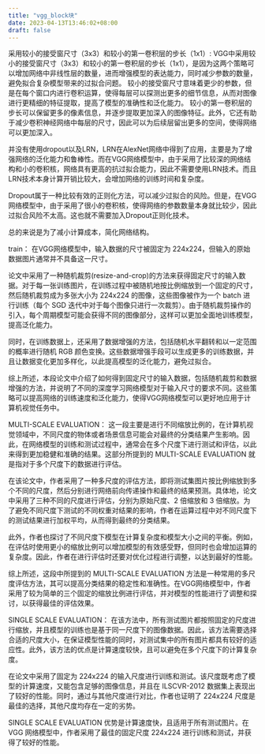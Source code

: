 ```yaml
---
title: "vgg_block块"
date: 2023-04-13T13:46:02+08:00
draft: false
---
```


采用较小的接受窗尺寸（3x3）和较小的第一卷积层的步长（1x1）:
VGG中采用较小的接受窗尺寸（3x3）和较小的第一卷积层的步长（1x1），是因为这两个策略可以增加网络中非线性层的数量，进而增强模型的表达能力，同时减少参数的数量，避免拟合复杂模型带来的过拟合问题。
较小的接受窗尺寸意味着更少的参数，但是在每个窗口内进行卷积运算，使得每层可以探测出更多的细节信息，从而对图像进行更精细的特征提取，提高了模型的准确性和泛化能力。
较小的第一卷积层的步长可以保留更多的像素信息，并逐步提取更加深入的图像特征。此外，它还有助于减少卷积神经网络中每层的尺寸，因此可以为后续层留出更多的空间，使得网络可以更加深入。

并没有使用dropout以及LRN，LRN在AlexNet网络中得到了应用，主要是为了增强网络的泛化能力和鲁棒性。而在VGG网络模型中，由于采用了比较深的网络结构和小的卷积核，网络具有更高的抗过拟合能力，因此不需要使用LRN技术。而且LRN技术本身计算开销比较大，会增加网络的训练时间和复杂度。

Dropout属于一种比较有效的正则化方法，可以减少过拟合的风险。但是，在VGG网络模型中，由于采用了很小的卷积核，使得网络的参数数量本身就比较少，因此过拟合风险不太高。这也就不需要加入Dropout正则化技术。

总的来说是为了减小计算成本，简化网络结构。

train：
在VGG网络模型中，输入数据的尺寸被固定为 224x224，但输入的原始数据图片通常并不具备这一尺寸。

论文中采用了一种随机裁剪(resize-and-crop)的方法来获得固定尺寸的输入数据。对于每一张训练图片，在训练过程中被随机地按比例缩放到一个固定的尺寸，然后随机裁剪成为多张大小为 224x224 的图像，这些图像被作为一个 batch 进行训练（每个 SGD 迭代中对于每个图像只进行一次裁剪）。由于随机裁剪操作的引入，每个周期模型可能会获得不同的图像部分，这样可以更加全面地训练模型，提高泛化能力。

同时，在训练数据上，还采用了数据增强的方法，包括随机水平翻转和以一定范围的概率进行随机 RGB 颜色变换。这些数据增强手段可以生成更多的训练数据，并且让数据变化更加多样化，以此提高模型的泛化能力，避免过拟合。

综上所述，本段论文中介绍了如何得到固定尺寸的输入数据，包括随机裁剪和数据增强的方法，并说明了不同的深度学习网络模型对于输入尺寸的要求不同。这些策略可以提高网络的训练速度和泛化能力，使得VGG网络模型可以更好地应用于计算机视觉任务中。


MULTI-SCALE EVALUATION：
这一段主要是进行不同缩放比例的，在计算机视觉领域中，不同尺度的物体或者场景信息可能会对最终的分类结果产生影响。因此，在网络模型的训练和测试过程中，通常会在多个尺度下进行测试和评估，以此来得到更加稳健和准确的结果。这部分所提到的 MULTI-SCALE EVALUATION 就是指对于多个尺度下的数据进行评估。

在该论文中，作者采用了一种多尺度的评估方法，即将测试集图片按比例缩放到多个不同的尺度，然后分别进行网络前向传递操作和最终的结果预测。具体地，论文中采用了三种不同的尺度进行评估，分别为原始尺度、2 倍缩放和 3 倍缩放。为了避免不同尺度下测试的不同权重对结果的影响，作者在运算过程中对不同尺度下的测试结果进行加权平均，从而得到最终的分类结果。

此外，作者也探讨了不同尺度下模型在计算复杂度和模型大小之间的平衡。例如，在评估时使用更小的缩放比例可以增加模型的有效感受野，但同时也会增加运算的复杂度。因此，作者在进行评估时还要对优化过程进行调整，以达到最好的性能。

综上所述，这段中所提到的 MULTI-SCALE EVALUATION 方法是一种常用的多尺度评估方法，其可以提高分类结果的稳定性和准确性。在VGG网络模型中，作者采用了较为简单的三个固定的缩放比例进行评估，并对模型的性能进行了调整和探讨，以获得最佳的评估效果。

SINGLE SCALE EVALUATION：
在该方法中，所有测试图片都按照固定的尺度进行缩放，并且模型的训练也是基于同一尺度下的图像数据。因此，该方法需要选择合适的尺度大小，在保证模型性能的同时，对测试集中的所有图片都具有较好的适应性。此外，该方法的优点是计算速度较快，且可以避免在多个尺度下的计算复杂度。

在论文中采用了固定为 224x224 的输入尺度进行训练和测试。该尺度既考虑了模型的计算速度，又能包含足够的图像信息，并且在 ILSCVR-2012 数据集上表现出了较好的性能。同时，通过与其他尺度进行对比，作者也证明了 224x224 尺度是最佳的选择，其他尺度均存在一定的劣势。

SINGLE SCALE EVALUATION 优势是计算速度快，且适用于所有测试图片。在 VGG 网络模型中，作者采用了最佳的固定尺度 224x224 进行训练和测试，并获得了较好的性能。